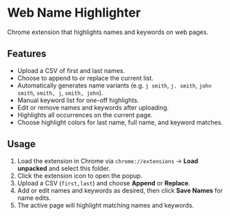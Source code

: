 # Web Name Highlighter

Chrome extension that highlights names and keywords on web pages.

## Features
- Upload a CSV of first and last names.
- Choose to append to or replace the current list.
- Automatically generates name variants (e.g. `j smith`, `j. smith`, `john smith`, `smith, j`, `smith, john`).
- Manual keyword list for one-off highlights.
- Edit or remove names and keywords after uploading.
- Highlights all occurrences on the current page.
- Choose highlight colors for last name, full name, and keyword matches.

## Usage
1. Load the extension in Chrome via `chrome://extensions` → **Load unpacked** and select this folder.
2. Click the extension icon to open the popup.
3. Upload a CSV (`first,last`) and choose **Append** or **Replace**.
4. Add or edit names and keywords as desired, then click **Save Names** for name edits.
5. The active page will highlight matching names and keywords.
